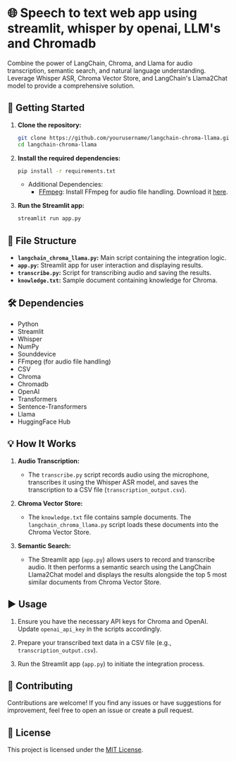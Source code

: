 # 🌐 Speech to text web app using streamlit, whisper by openai, LLM's and Chromadb 

Combine the power of LangChain, Chroma, and Llama for audio transcription, semantic search, and natural language understanding. Leverage Whisper ASR, Chroma Vector Store, and LangChain's Llama2Chat model to provide a comprehensive solution.

## 🚀 Getting Started

1. **Clone the repository:**

    ```bash
    git clone https://github.com/yourusername/langchain-chroma-llama.git
    cd langchain-chroma-llama
    ```

2. **Install the required dependencies:**

    ```bash
    pip install -r requirements.txt
    ```

    - Additional Dependencies:
        - [FFmpeg](https://ffmpeg.org/): Install FFmpeg for audio file handling. Download it [here](https://ffmpeg.org/download.html).

3. **Run the Streamlit app:**

    ```bash
    streamlit run app.py
    ```

## 📂 File Structure

- **`langchain_chroma_llama.py`:** Main script containing the integration logic.
- **`app.py`:** Streamlit app for user interaction and displaying results.
- **`transcribe.py`:** Script for transcribing audio and saving the results.
- **`knowledge.txt`:** Sample document containing knowledge for Chroma.

## 🛠️ Dependencies

- Python
- Streamlit
- Whisper
- NumPy
- Sounddevice
- FFmpeg (for audio file handling)
- CSV
- Chroma
- Chromadb
- OpenAI
- Transformers
- Sentence-Transformers
- Llama
- HuggingFace Hub

## 💡 How It Works

1. **Audio Transcription:**
    - The `transcribe.py` script records audio using the microphone, transcribes it using the Whisper ASR model, and saves the transcription to a CSV file (`transcription_output.csv`).

2. **Chroma Vector Store:**
    - The `knowledge.txt` file contains sample documents. The `langchain_chroma_llama.py` script loads these documents into the Chroma Vector Store.

3. **Semantic Search:**
    - The Streamlit app (`app.py`) allows users to record and transcribe audio. It then performs a semantic search using the LangChain Llama2Chat model and displays the results alongside the top 5 most similar documents from Chroma Vector Store.

## ▶️ Usage

1. Ensure you have the necessary API keys for Chroma and OpenAI. Update `openai_api_key` in the scripts accordingly.

2. Prepare your transcribed text data in a CSV file (e.g., `transcription_output.csv`).

3. Run the Streamlit app (`app.py`) to initiate the integration process.

## 🤝 Contributing

Contributions are welcome! If you find any issues or have suggestions for improvement, feel free to open an issue or create a pull request.

## 📄 License

This project is licensed under the [MIT License](LICENSE).
